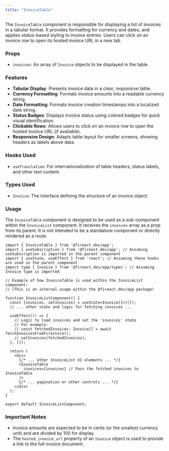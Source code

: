 ```yaml
---
title: "InvoiceTable"
---
```


The `InvoiceTable` component is responsible for displaying a list of invoices in a tabular format. It provides formatting for currency and dates, and applies status-based styling to invoice entries. Users can click on an invoice row to open its hosted invoice URL in a new tab.

### Props

- `invoices`: An array of `Invoice` objects to be displayed in the table.

### Features

- **Tabular Display**: Presents invoice data in a clear, responsive table.
- **Currency Formatting**: Formats invoice amounts into a readable currency string.
- **Date Formatting**: Formats invoice creation timestamps into a localized date string.
- **Status Badges**: Displays invoice status using colored badges for quick visual identification.
- **Clickable Rows**: Allows users to click on an invoice row to open the hosted invoice URL (if available).
- **Responsive Design**: Adapts table layout for smaller screens, showing headers as labels above data.

### Hooks Used

- `useTranslation`: For internationalization of table headers, status labels, and other text content.

### Types Used

- `Invoice`: The interface defining the structure of an invoice object.

### Usage

The `InvoiceTable` component is designed to be used as a sub-component within the `InvoiceList` component. It receives the `invoices` array as a prop from its parent. It is not intended to be a standalone component or directly rendered as a route.

```tsx
import { InvoiceTable } from '@fireact.dev/app';
import { useSubscription } from '@fireact.dev/app'; // Assuming useSubscription is imported in the parent component
import { useState, useEffect } from 'react'; // Assuming these hooks are used in the parent component
import type { Invoice } from '@fireact.dev/app/types'; // Assuming Invoice type is imported

// Example of how InvoiceTable is used within the InvoiceList component:
// (This is an internal usage within the @fireact.dev/app package)

function InvoiceListComponent() {
  const [invoices, setInvoices] = useState<Invoice[]>([]);
  // ... other state and logic for fetching invoices ...

  useEffect(() => {
    // Logic to load invoices and set the 'invoices' state
    // For example:
    // const fetchedInvoices: Invoice[] = await fetchInvoicesFromFirestore();
    // setInvoices(fetchedInvoices);
  }, []);

  return (
    <div>
      {/* ... other InvoiceList UI elements ... */}
      <InvoiceTable 
        invoices={invoices} // Pass the fetched invoices to InvoiceTable
      />
      {/* ... pagination or other controls ... */}
    </div>
  );
}

export default InvoiceListComponent;
```

### Important Notes

- Invoice amounts are expected to be in cents (or the smallest currency unit) and are divided by 100 for display.
- The `hosted_invoice_url` property of an `Invoice` object is used to provide a link to the full invoice document.
